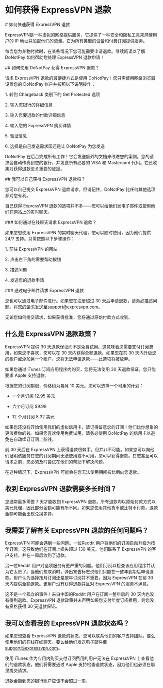 # 如何获得 ExpressVPN 退款
\# 如何快速获得 ExpressVPN 退款

ExpressVPN是一种虚拟的网络提供服务，它提供了一种安全和隐私工具来屏蔽用户的 IP 地址并加密他们的流量。它为所有类型的设备和付费订阅提供服务。

每当您为某物付款时，在某些情况下您可能需要申请退款。继续阅读以了解 DoNotPay 如何帮助您处理 ExpressVPN 退款申请！

\## 如何使用 DoNotPay 获得 ExpressVPN 退款？

请求 ExpressVPN 退款的最便捷方式是使用 DoNotPay！您只需使用网络浏览器设置您的 DoNotPay 帐户并按照以下说明操作：

1\. 转到 Chargeback 类别下的 Get Protected 选项

2\. 输入您银行的详细信息

3\. 输入您要退款的付款详细信息

4\. 输入您的 ExpressVPN 购买详情

5\. 验证信息

6\. 选择是自己发送需求函还是让 DoNotPay 为您发送

DoNotPay 在后台完成所有工作！它会发送额外的文档来改进您的案例。您的请求会自动传真到您的银行，并发送所有必要的 VISA 和 Mastercard 代码。它还收集对获得退款至关重要的证据。

\## 我可以自己获得 ExpressVPN 退款吗？

您可以自己提交 ExpressVPN 退款请求，但请记住，DoNotPay 比任何其他选项都对您有利。

自己获得 ExpressVPN 退款的选项并不多——您可以给他们发电子邮件或使用他们在网站上的实时聊天。

\### 如何通过在线聊天请求 ExpressVPN 退款？

如果您想使用 ExpressVPN 的实时聊天代理，您可以随时使用，因为他们提供 24/7 支持。只需按照以下步骤操作：

1\. 前往 ExpressVPN 的网站

2\. 点击右下角的需要帮助按钮

3\. 描述问题

4\. 发送您的退款申请

\### 通过电子邮件请求 ExpressVPN 退款

您也可以通过电子邮件进行。如果您在注册超过 30 天后申请退款，请务必描述问题。将您的请求发送至support@expresvpn.com。

无论您如何提交请求，如果获得批准，您将通过原始付款方式收到。

## 什么是 ExpressVPN 退款政策？

ExpressVPN 提供 30 天退款保证而不是免费试用。这意味着您需要支付订阅费用，如果您不喜欢，您可以在 30 天内获得全额退款。如果您在前 30 天内升级您的帐户或添加另一个帐户，您将无法申请退款——此选项将被放弃。

如果您通过 iTunes 订阅应用程序内购买，您将无法使用 30 天退款保证。您只能要求 Apple 支持退款。

根据您的订阅期限，价格约为每月 10 美元。您可以选择一个可用的计划：

- 一个月订阅 12.95 美元
    
- 六个月订阅 $9.99
    
- 12 个月订阅 8.32 美元
    

如果您还没有开始使用我们的虚拟信用卡，请记得留意您的订阅！他们比你想象的更浪费你的钱。如果您喜欢使用免费试用，请务必使用 DoNotPay 的信用卡以避免在自动续订订阅上赔钱。

前 30 天后在 ExpressVPN 上获得退款很棘手，但并非不可能。如果您可以向他们证明该服务在您的订阅期间无法使用或不可用，您可以获得退款。在您甚至可以请求之前，您必须及时尝试在他们的帮助下解决问题。

在这种情况下，ExpressVPN 可能会在您无法使用期间按比例向您退款。

## 收到 ExpressVPN 退款需要多长时间？

您通常最多需要 7 天才能收到 ExpressVPN 退款。所有退款均以原始付款方式以美元处理，因此部分金额可能有所不同。如果您使用其他货币或比特币付款，退款金额可能会出现兑换差异。

## 我需要了解有关 ExpressVPN 退款的任何问题吗？

ExpressVPN 可能会遇到一些问题。一位Reddit 用户将他们的订阅自动升级为按年订阅。这导致他们在订阅上损失超过 130 美元。他们联系了 ExpressVPN 的客户支持，并在一周后收到了退款。

另一位Reddit 用户对这项服务有更严重的问题。他们订阅以检查该应用程序并认为它太贵了。当他们想取消时，弹出警告标志说他们只能在一整年到期后申请退款。用户认为选择按月订阅还是按年订阅并不重要，因为 ExpressVPN 在前 30 天内提供全额退款。该用户没有获得退款并且对 ExpressVPN 的服务不满意。

这不是一个孤立的事件！来自中国的Reddit 用户在订阅一整年后的 30 天内也没有得到退款。ExpressVPN 退款政策并未声明如果您支付年度订阅费用，则您没有资格获得 30 天退款保证。

## 我可以查看我的 ExpressVPN 退款状态吗？

如果您想查看 ExpressVPN 退款的状态，您可以联系他们的客户支持团队。要么使用他们的在线在线聊天，要么给他们发送电子邮件至support@expressvpn.com。

使用 iTunes 作为应用内购买支付订阅费用的用户无法在 ExpressVPN 上查看他们的退款状态。他们将需要通过 Apple 支持检查退款状态，因为他们也必须在那里提交请求。

退款金额到您的银行账户应该不会超过一周。
